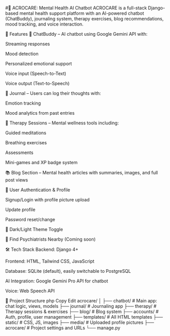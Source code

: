 #🧠 ACROCARE: Mental Health AI Chatbot 
ACROCARE is a full-stack Django-based mental health support platform with an AI-powered chatbot (ChatBuddy), journaling system, therapy exercises, blog recommendations, mood tracking, and voice interaction.

🚀 Features
💬 ChatBuddy – AI chatbot using Google Gemini API with:

Streaming responses

Mood detection

Personalized emotional support

Voice input (Speech-to-Text)

Voice output (Text-to-Speech)

📝 Journal – Users can log their thoughts with:

Emotion tracking

Mood analytics from past entries

🧘 Therapy Sessions – Mental wellness tools including:

Guided meditations

Breathing exercises

Assessments

Mini-games and XP badge system

📚 Blog Section – Mental health articles with summaries, images, and full post views

👤 User Authentication & Profile

Signup/Login with profile picture upload

Update profile

Password reset/change

🌙 Dark/Light Theme Toggle

📍 Find Psychiatrists Nearby (Coming soon)

🛠️ Tech Stack
Backend: Django 4+

Frontend: HTML, Tailwind CSS, JavaScript

Database: SQLite (default), easily switchable to PostgreSQL

AI Integration: Google Gemini Pro API for chatbot

Voice: Web Speech API

📁 Project Structure
php
Copy
Edit
acrocare/
│
├── chatbot/             # Main app: chat logic, views, models
├── journal/             # Journaling app
├── therapy/             # Therapy sessions & exercises
├── blog/                # Blog system
├── accounts/            # Auth, profile, user management
├── templates/           # All HTML templates
├── static/              # CSS, JS, images
├── media/               # Uploaded profile pictures
├── acrocare/            # Project settings and URLs
└── manage.py
